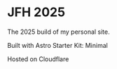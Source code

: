 # JFH 2025

The 2025 build of my personal site.

Built with Astro Starter Kit: Minimal

Hosted on Cloudflare
